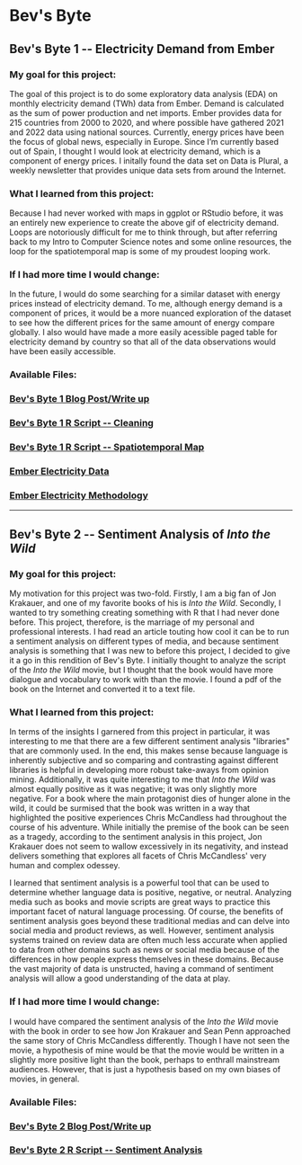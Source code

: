 # Bev's Byte
## Bev's Byte 1 -- Electricity Demand from Ember

### My goal for this project:
The goal of this project is to do some exploratory data analysis (EDA) on monthly electricity demand (TWh) data from Ember. Demand is calculated as the sum of power production and net imports. Ember provides data for 215 countries from 2000 to 2020, and where possible have gathered 2021 and 2022 data using national sources. Currently, energy prices have been the focus of global news, especially in Europe. Since I’m currently based out of Spain, I thought I would look at electricity demand, which is a component of energy prices. I initally found the data set on Data is Plural, a weekly newsletter that provides unique data sets from around the Internet. 

### What I learned from this project:
Because I had never worked with maps in ggplot or RStudio before, it was an entirely new experience to create the above gif of electricity demand. Loops are notoriously difficult for me to think through, but after referring back to my Intro to Computer Science notes and some online resources, the loop for the spatiotemporal map is some of my proudest looping work. 

### If I had more time I would change:
In the future, I would do some searching for a similar dataset with energy prices instead of electricity demand. To me, although energy demand is a component of prices, it would be a more nuanced exploration of the dataset to see how the different prices for the same amount of energy compare globally. I also would have made a more easily acessible paged table for electricity demand by country so that all of the data observations would have been easily accessible.

### Available Files: 
### [Bev's Byte 1 Blog Post/Write up](https://medium.com/@evelyn.martin/bevs-byte-1-monthly-electricity-demand-daf96eef4dad)
### [Bev's Byte 1 R Script -- Cleaning](https://github.com/emartin43/bev_byte/blob/3e95b43db9777e95d7611b576648fa34d388f450/bev_byte_1/QuickByteCleaning.R)
### [Bev's Byte 1 R Script -- Spatiotemporal Map](https://github.com/emartin43/bev_byte/blob/3e95b43db9777e95d7611b576648fa34d388f450/bev_byte_1/QuickByteSpatial.R)
### [Ember Electricity Data](https://ember-climate.org/data-catalogue/monthly-electricity-data/)
### [Ember Electricity Methodology](https://github.com/emartin43/bev_byte/blob/3e95b43db9777e95d7611b576648fa34d388f450/bev_byte_1/Ember-Electricity-Data-Methodology.pdf)

------------------------------------------------


## Bev's Byte 2 -- Sentiment Analysis of *Into the Wild*

### My goal for this project:
My motivation for this project was two-fold. Firstly, I am a big fan of Jon Krakauer, and one of my favorite books of his is *Into the Wild*. Secondly, I wanted to try something creating something with R that I had never done before. This project, therefore, is the marriage of my personal and professional interests. I had read an article touting how cool it can be to run a sentiment analysis on different types of media, and because sentiment analysis is something that I was new to before this project, I decided to give it a go in this rendition of Bev's Byte. I initially thought to analyze the script of the *Into the Wild* movie, but I thought that the book would have more dialogue and vocabulary to work with than the movie. I found a pdf of the book on the Internet and converted it to a text file. 


### What I learned from this project:
In terms of the insights I garnered from this project in particular, it was interesting to me that there are a few different sentiment analysis "libraries" that are commonly used. In the end, this makes sense because language is inherently subjective and so comparing and contrasting against different libraries is helpful in developing more robust take-aways from opinion mining. Additionally, it was quite interesting to me that *Into the Wild* was almost equally positive as it was negative; it was only slightly more negative. For a book where the main protagonist dies of hunger alone in the wild, it could be surmised that the book was written in a way that highlighted the positive experiences Chris McCandless had throughout the course of his adventure. While initially the premise of the book can be seen as a tragedy, according to the sentiment analysis in this project, Jon Krakauer does not seem to wallow excessively in its negativity, and instead delivers something that explores all facets of Chris McCandless' very human and complex odessey. 


I learned that sentiment analysis is a powerful tool that can be used to determine whether language data is positive, negative, or neutral. Analyzing media such as books and movie scripts are great ways to practice this important facet of natural language processing. Of course, the benefits of sentiment analysis goes beyond these traditional medias and can delve into social media and product reviews, as well. However, sentiment analysis systems trained on review data are often much less accurate when applied to data from other domains such as news or social media because of the differences in how people express themselves in these domains. Because the vast majority of data is unstructed, having a command of sentiment analysis will allow a good understanding of the data at play. 

### If I had more time I would change:
I would have compared the sentiment analysis of the *Into the Wild* movie with the book in order to see how Jon Krakauer and Sean Penn approached the same story of Chris McCandless differently. Though I have not seen the movie, a hypothesis of mine would be that the movie would be written in a slightly more positive light than the book, perhaps to enthrall mainstream audiences. However, that is just a hypothesis based on my own biases of movies, in general. 


### Available Files: 
### [Bev's Byte 2 Blog Post/Write up]()
### [Bev's Byte 2 R Script -- Sentiment Analysis](https://github.com/emartin43/bev_byte/blob/170a7547454516053d2eaa61a3814b282a4101ae/bev_byte_2/sentiment_analysis.R)
